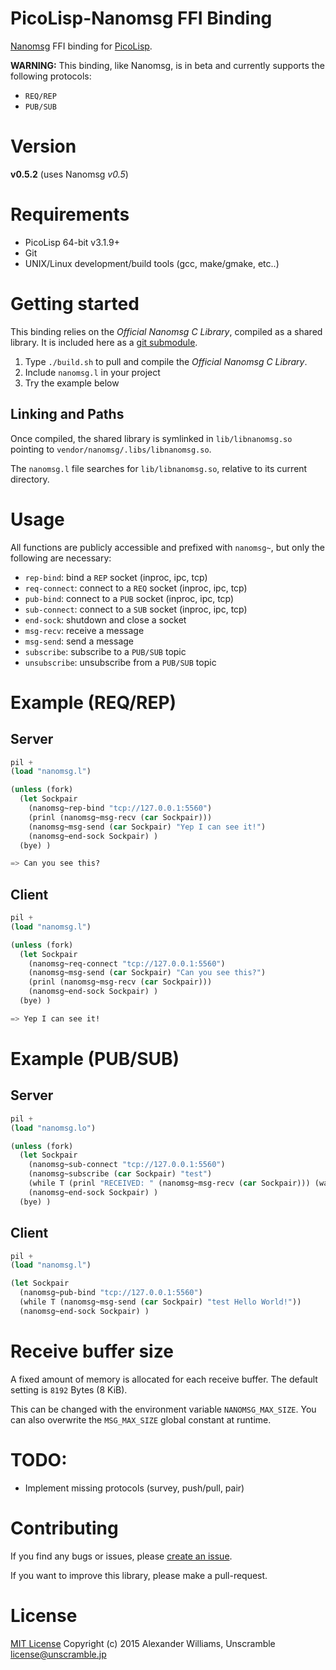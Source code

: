 # PicoLisp-Nanomsg FFI Binding

[Nanomsg](http://nanomsg.org/index.html) FFI binding for [PicoLisp](http://picolisp.com/).

**WARNING:** This binding, like Nanomsg, is in beta and currently supports the following protocols:

  * `REQ/REP`
  * `PUB/SUB`

# Version

**v0.5.2** (uses Nanomsg _v0.5_)

# Requirements

  * PicoLisp 64-bit v3.1.9+
  * Git
  * UNIX/Linux development/build tools (gcc, make/gmake, etc..)

# Getting started

This binding relies on the _Official Nanomsg C Library_, compiled as a shared library. It is included here as a [git submodule](http://git-scm.com/book/en/v2/Git-Tools-Submodules).

  1. Type `./build.sh` to pull and compile the _Official Nanomsg C Library_.
  2. Include `nanomsg.l` in your project
  3. Try the example below

## Linking and Paths

Once compiled, the shared library is symlinked in `lib/libnanomsg.so` pointing to `vendor/nanomsg/.libs/libnanomsg.so`.

The `nanomsg.l` file searches for `lib/libnanomsg.so`, relative to its current directory.

# Usage

All functions are publicly accessible and prefixed with `nanomsg~`, but only the following are necessary:

  * `rep-bind`: bind a `REP` socket (inproc, ipc, tcp)
  * `req-connect`: connect to a `REQ` socket (inproc, ipc, tcp)
  * `pub-bind`: connect to a `PUB` socket (inproc, ipc, tcp)
  * `sub-connect`: connect to a `SUB` socket (inproc, ipc, tcp)
  * `end-sock`: shutdown and close a socket
  * `msg-recv`: receive a message
  * `msg-send`: send a message
  * `subscribe`: subscribe to a `PUB/SUB` topic
  * `unsubscribe`: unsubscribe from a `PUB/SUB` topic

# Example (REQ/REP)

## Server

```lisp
pil +
(load "nanomsg.l")

(unless (fork)
  (let Sockpair
    (nanomsg~rep-bind "tcp://127.0.0.1:5560")
    (prinl (nanomsg~msg-recv (car Sockpair)))
    (nanomsg~msg-send (car Sockpair) "Yep I can see it!")
    (nanomsg~end-sock Sockpair) )
  (bye) )

=> Can you see this?
```

## Client

```lisp
pil +
(load "nanomsg.l")

(unless (fork)
  (let Sockpair
    (nanomsg~req-connect "tcp://127.0.0.1:5560")
    (nanomsg~msg-send (car Sockpair) "Can you see this?")
    (prinl (nanomsg~msg-recv (car Sockpair)))
    (nanomsg~end-sock Sockpair) )
  (bye) )

=> Yep I can see it!
```

# Example (PUB/SUB)

## Server

```lisp
pil +
(load "nanomsg.lo")

(unless (fork)
  (let Sockpair
    (nanomsg~sub-connect "tcp://127.0.0.1:5560")
    (nanomsg~subscribe (car Sockpair) "test")
    (while T (prinl "RECEIVED: " (nanomsg~msg-recv (car Sockpair))) (wait 1000 (nanomsg~unsubscribe 0 "test")))
    (nanomsg~end-sock Sockpair) )
  (bye) )
```

## Client

```lisp
pil +
(load "nanomsg.l")

(let Sockpair
  (nanomsg~pub-bind "tcp://127.0.0.1:5560")
  (while T (nanomsg~msg-send (car Sockpair) "test Hello World!"))
  (nanomsg~end-sock Sockpair) )
```

# Receive buffer size

A fixed amount of memory is allocated for each receive buffer. The default setting is `8192` Bytes (8 KiB).

This can be changed with the environment variable `NANOMSG_MAX_SIZE`. You can also overwrite the `MSG_MAX_SIZE` global constant at runtime.

# TODO:

  * Implement missing protocols (survey, push/pull, pair)

# Contributing

If you find any bugs or issues, please [create an issue](https://github.com/aw/picolisp-nanomsg/issues/new).

If you want to improve this library, please make a pull-request.

# License

[MIT License](LICENSE)
Copyright (c) 2015 Alexander Williams, Unscramble <license@unscramble.jp>
